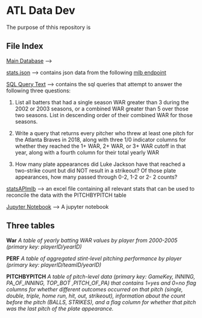 # ATL Data Dev

The purpose of thhis repository is

## File Index
[Main Database](https://github.com/IceeCodee/ATLDataDev/blob/main/main) --> 


[stats.json](https://github.com/IceeCodee/ATLDataDev/blob/main/stats.json) --> contains json data from the following [mlb endpoint](https://statsapi.mlb.com/api/v1/stats?stats=season&group=pitching&playerPool=all&season=2018&teamId=144) 

[SQL Query Text](https://github.com/IceeCodee/ATLDataDev/blob/main/questions.sql.txt) --> contains the sql queries that attempt to answer the following three questions:

1. List all batters that had a single season WAR greater than 3 during the 2002 or 2003 seasons,
or a combined WAR greater than 5 over those two seasons. List in descending order of their
combined WAR for those seasons.

3. Write a query that returns every pitcher who threw at least one pitch for the Atlanta Braves in 2018, along with three 1/0 indicator columns for whether they reached the 1+ WAR, 2+ WAR,
or 3+ WAR cutoff in that year, along with a fourth column for their total yearly WAR

4. How many plate appearances did Luke Jackson have that reached a two-strike count but did
NOT result in a strikeout? Of those plate appearances, how many passed through 0-2, 1-2 or 2-
2 counts?

[statsAPImlb](https://github.com/IceeCodee/ATLDataDev/blob/main/statsAPImlb.xlsx) --> an excel file containing all relevant stats that can be used to reconcile the data with the PITCHBYPITCH table

[Jupyter Notebook](https://github.com/IceeCodee/ATLDataDev/blob/main/Question2.ipynb) --> A jupyter notebook 


## Three tables
**War**
*A table of yearly batting WAR values by player from 2000-2005 (primary key: playerID/yearID)*

**PERF**
*A table of aggregated stint-level pitching performance by player (primary key:
playerID/teamID/yearID)*

**PITCHBYPITCH**
*A table of pitch-level data (primary key: GameKey, INNING, PA_OF_INNING, TOP_BOT ,PITCH_OF_PA) that contains 1=yes and 0=no flag columns for whether different outcomes occurred on that pitch (single, double, triple, home run, hit, out, strikeout), information about the count before the pitch (BALLS, STRIKES), and a flag column for whether that pitch was the last pitch of the plate appearance.*

